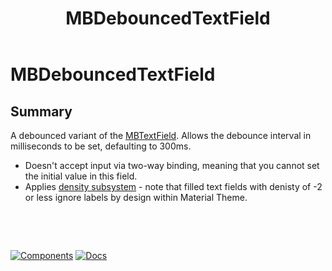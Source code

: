 ﻿---
uid: C.MBDebouncedTextField
title: MBDebouncedTextField
---
# MBDebouncedTextField

## Summary

A debounced variant of the [MBTextField](xref:C.MBTextField). Allows the debounce interval in milliseconds to be set, defaulting to 300ms.

- Doesn't accept input via two-way binding, meaning that you cannot set the initial value in this field.
- Applies [density subsystem](xref:A.Density) - note that filled text fields with denisty of -2 or less ignore labels by design within Material Theme.

&nbsp;

&nbsp;

[![Components](https://img.shields.io/static/v1?label=Components&message=Plus&color=red)](xref:A.PlusComponents)
[![Docs](https://img.shields.io/static/v1?label=API%20Documentation&message=MBDebouncedTextField&color=brightgreen)](xref:BlazorMdc.MBDebouncedTextField)